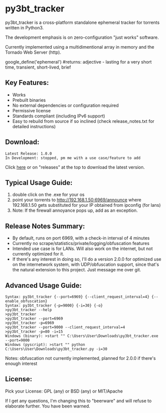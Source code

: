 # py3bt_tracker

py3bt_tracker is a cross-platform standalone ephemeral tracker for torrents written in Python3.

The development emphasis is on zero-configuration "just works" software.

Currently implemented using a multidimentional array in memory and the Tornado Web Server (http).

google_define('ephemeral') #returns: adjective - lasting for a very short time, transient, short-lived, brief

## Key Features:

- Works
- Prebuilt binaries
- No external dependencies or configuration required
- Permissive license
- Standards compliant (including IPv6 support)
- Easy to rebuild from source if so inclined (check release_notes.txt for detailed instructions)

## Download:

```
Latest Release: 1.0.0
In Development: stopped, pm me with a use case/feature to add
```
Click [here](https://github.com/gdiaz384/py3bt_tracker/releases) or on "releases" at the top to download the latest version.

## Typical Usage Guide:

1. double click on the .exe for your os
2. point your torrents to http://192.168.1.50:6969/announce where 192.168.1.50 gets substituted for your IP obtained from ipconfig (for lans)
3. Note: If the firewall annoyance pops up, add as an exception.

## Release Notes Summary:

- By default, runs on port 6969, with a check-in interval of 4 minutes
- Currently no scrape/statistics/private/logging/obfuscation features
- Intended use case is for LANs. Will also work on the internet, but not currently optimized for it.
- If there's any interest in doing so, I'll do a version 2.0.0 for optimized use on the internetwork system, with UDP/obfuscation support, since that's the natural extension to this project. Just message me over git.

## Advanced Usage Guide:
```
Syntax: py3bt_tracker {--port=6969} {--client_request_interval=4} {--enable_obfuscation}
Syntax: py3bt_tracker {-p=9000} {-i=30} {-o}
>py3bt_tracker --help
>py3bt_tracker
>py3bt_tracker --port=6969
>py3bt_tracker -p=6969
>py3bt_tracker --port=9000 --client_request_interval=4
>py3bt_tracker -p=80 -i=15
Windows (binary): >start "" C:\Users\User\Downloads\py3bt_tracker.exe --port=9000
Windows (pyscript): >start "" python C:\Users\User\Downloads\py3bt_tracker.py -i=30
```

Notes: obfuscation not currently implemented, planned for 2.0.0 if there's enough interest

## License:
Pick your License: GPL (any) or BSD (any) or MIT/Apache

If I get any questions, I'm changing this to "beerware" and will refuse to elaborate further. You have been warned.
